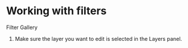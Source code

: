 # Working with filters

Filter Gallery
1. Make sure the layer you want to edit is selected in the Layers panel.

